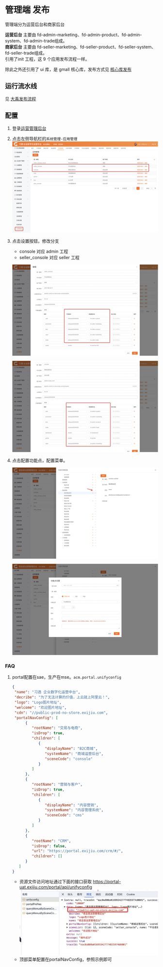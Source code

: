 # 管理端 发布
管理端分为运营后台和商家后台

**运营后台** 主要由 fd-admin-marketing、fd-admin-product、fd-admin-system、fd-admin-trade组成。<br/>
**商家后台** 主要由 fd-seller-marketing、fd-seller-product、fd-seller-system、fd-seller-trade组成。<br/>
引用了init 工程，这 9 个应用发布流程一样。

除此之外还引用了 ui 库，是 gmall 核心库，发布方式见 [核心库发布](./core.md)
## 运行流水线

见 [大禹发布流程](./dayu.md)

## 配置
1. 登录[运营管理后台](https://admin.exijiu.com/login/index.html)
2. 点击左侧导航栏的`系统管理-应用管理`
   ![](./assets/b1.jpg)
3. 点击设置按钮，修改分支

    - console 对应 admin 工程
    - seller_console 对应 seller 工程

   ![](./assets/b2.jpg)

   ![](./assets/b3.jpg)

4. 点击配置功能点，配置菜单。

   ![](./assets/b4.jpg)

   ![](./assets/b5.jpg)

### FAQ
1. portal配置在sae，生产在mse。`acm.portal.unifyconfig`
   ```json
   {
	"name": "习酒 企业数字化运营中台",
	"decribe": "为了无法计算的价值，上云就上阿里云！",
	"logo": "Logo图片地址",
	"welcome": "欢迎图片地址",
	"cdn": "//public-prod-no-store.exijiu.com",
	"portalNavConfig": [
         {
            "rootName": "交易与电商",
            "isDrop": true,
            "children": [
               {
                  "displayName": "B2C商城",
                  "systemName": "商城运营后台",
                  "sceneCode": "console"
               }
            ]
         },
         {
            "rootName": "营销与客户",
            "isDrop": true,
            "children": [
               {
                  "displayName": "内容营销",
                  "systemName": "内容管理系统",
                  "sceneCode": "cms"
               }
            ]
         },
         {
            "rootName": "CRM",
            "isDrop": false,
            "url": "https://portal.exijiu.com/crm/#/",
            "children": []
         }
      ]
   }
   ```
   - 资源文件访问地址通过下面的接口获取
   https://portal-uat.exijiu.com/portal/api/unifyconfig
      ![](./assets/b6.png)
   - 顶部菜单配置在portalNavConfig，参照示例即可




